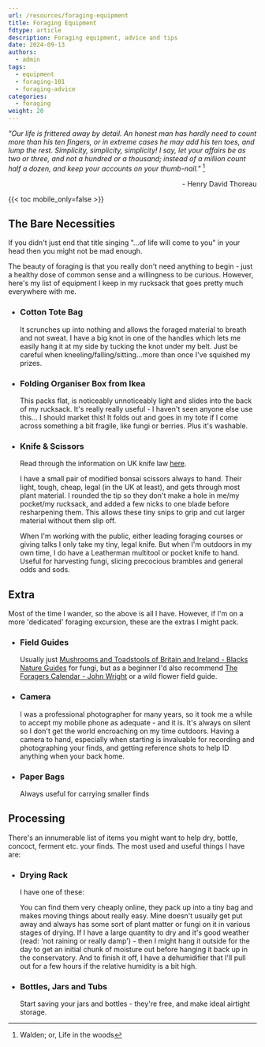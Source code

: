 ```yaml
---
url: /resources/foraging-equipment
title: Foraging Equipment
fdtype: article
description: Foraging equipment, advice and tips
date: 2024-09-13
authors:
  - admin
tags:
  - equipment
  - foraging-101
  - foraging-advice
categories:
  - foraging
weight: 20
---
```


*"Our life is frittered away by detail. An honest man has hardly need to count more than his ten fingers, or in extreme cases he may add his ten toes, and lump the rest. Simplicity, simplicity, simplicity! I say, let your affairs be as two or three, and not a hundred or a thousand; instead of a million count half a dozen, and keep your accounts on your thumb-nail."* [^1] <p align="right">- Henry David Thoreau</p>

{{< toc mobile_only=false >}}

## The Bare Necessities

If you didn't just end that title singing "...of life will come to you" in your head then you might not be mad enough.

The beauty of foraging is that you really don't need anything to begin - just a healthy dose of common sense and a willingness to be curious. However, here's my list of equipment I keep in my rucksack that goes pretty much everywhere with me.

- ### Cotton Tote Bag
  It scrunches up into nothing and allows the foraged material to breath and not sweat. I have a big knot in one of the handles which lets me easily hang it at my side by tucking the knot under my belt. Just be careful when kneeling/falling/sitting...more than once I've squished my prizes.

- ### Folding Organiser Box from Ikea
	This packs flat, is noticeably unnoticeably light and slides into the back of my rucksack. It's really really useful - I haven't seen anyone else use this... I should market this! It folds out and goes in my tote if I come across something a bit fragile, like fungi or berries. Plus it's washable.

- ### Knife & Scissors
	Read through the information on UK knife law [here](https://foragersdiary.com/resources/the-law/knives).

  I have a small pair of modified bonsai scissors always to hand. Their light, tough, cheap, legal (in the UK at least), and gets through most plant material. I rounded the tip so they don't make a hole in me/my pocket/my rucksack, and added a few nicks to one blade before resharpening them. This allows these tiny snips to grip and cut larger material without them slip off.
  
	When I'm working with the public, either leading foraging courses or giving talks I only take my tiny, legal knife. But when I'm outdoors in my own time, I do have a Leatherman multitool or pocket knife to hand. Useful for harvesting fungi, slicing precocious brambles and general odds and sods.


## Extra

Most of the time I wander, so the above is all I have. However, if I'm on a more 'dedicated' foraging excursion, these are the extras I might pack.

- ### Field Guides
  Usually just [Mushrooms and Toadstools of Britain and Ireland - Blacks Nature Guides](https://foragersdiary.com/resources/bookshelf/mushrooms-and-toadstools-of-britain-and-ireland-blacks-nature-guides/) for fungi, but as a beginner I'd also recommend [The Foragers Calendar - John Wright](https://foragersdiary.com/resources/bookshelf/the-foragers-calendar-john-wright/) or a wild flower field guide.
  
- ### Camera
  I was a professional photographer for many years, so it took me a while to accept my mobile phone as adequate - and it is. It's always on silent so I don't get the world encroaching on my time outdoors. Having a camera to hand, especially when starting is invaluable for recording and photographing your finds, and getting reference shots to help ID anything when your back home.

- ### Paper Bags
  Always useful for carrying smaller finds
  

## Processing

There's an innumerable list of items you might want to help dry, bottle, concoct, ferment etc. your finds. The most used and useful things I have are:

- ### Drying Rack
  I have one of these:

  You can find them very cheaply online, they pack up into a tiny bag and makes moving things about really easy. Mine doesn't usually get put away and always has some sort of plant matter or fungi on it in various stages of drying.
  If I have a large quantity to dry and it's good weather (read: 'not raining or really damp') - then I might hang it outside for the day to get an initial chunk of moisture out before hanging it back up in the conservatory. And to finish it off, I have a dehumidifier that I'll pull out for a few hours if the relative humidity is a bit high.

- ### Bottles, Jars and Tubs
  Start saving your jars and bottles - they're free, and make ideal airtight storage.



[^1]: Walden; or, Life in the woods